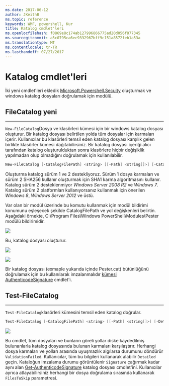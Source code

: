 ```yaml
---
ms.date: 2017-06-12
author: JKeithB
ms.topic: reference
keywords: WMF, powershell, Kur
title: Katalog cmdlet'leri
ms.openlocfilehash: f0869e8c174ab127996866775ad20d056f877345
ms.sourcegitcommit: a5c0795ca6ec9332967bff9c151a8572feb1a53a
ms.translationtype: MT
ms.contentlocale: tr-TR
ms.lasthandoff: 07/27/2017
---
```

# <a name="catalog-cmdlets"></a>Katalog cmdlet'leri  

İki yeni cmdlet'leri ekledik [Microsoft.Powershell.Secuity](https://technet.microsoft.com/en-us/library/hh847877.aspx) oluşturmak ve windows katalog dosyaları doğrulamak için modülü.  

## <a name="new-filecatalog"></a>FileCatalog yeni 
--------------------------------

`New-FileCatalog`Dosya ve klasörleri kümesi için bir windows katalog dosyası oluşturur. Bir katalog dosyası belirtilen yolda tüm dosyalar için karmaları içerir. Kullanıcılar bu klasörleri temsil eden katalog dosyası karşılık gelen birlikte klasörler kümesi dağıtabilirsiniz. Bir katalog dosyası içeriği alıcı tarafından katalog oluşturulduktan sonra klasörlere hiçbir değişiklik yapılmadan olup olmadığını doğrulamak için kullanılabilir.    

```powershell
New-FileCatalog [-CatalogFilePath] <string> [[-Path] <string[]>] [-CatalogVersion <int>] [-WhatIf] [-Confirm] [<CommonParameters>]
```
Oluşturma katalog sürüm 1 ve 2 destekliyoruz. Sürüm 1 dosya karmaları ve sürüm 2 SHA256 kullanır oluşturmak için SHA1 karma algoritmasını kullanır. Katalog sürüm 2 desteklenmiyor *Windows Server 2008 R2* ve *Windows 7*. Katalog sürüm 2 platformları kullanıyorsanız kullanmak için önerilen *Windows 8*, *Windows Server 2012* ve üstü.  

Var olan bir modül üzerinde bu komutu kullanmak için modül bildirimi konumunu eşleşecek şekilde CatalogFilePath ve yol değişkenleri belirtin. Aşağıdaki örnekte, C:\Program Files\Windows PowerShell\Modules\Pester modülü bildirimidir. 

![](../images/NewFileCatalog.jpg)

Bu, katalog dosyası oluşturur. 

![](../images/CatalogFile1.jpg)  

![](../images/CatalogFile2.jpg) 

Bir katalog dosyası (exmaple yukarıda içinde Pester.cat) bütünlüğünü doğrulamak için bu kullanılarak imzalanmalıdır [kümesi AuthenticodeSignature](https://technet.microsoft.com/library/hh849819.aspx) cmdlet'i.   


## <a name="test-filecatalog"></a>Test-FileCatalog 
--------------------------------

`Test-FileCatalog`klasörleri kümesini temsil eden katalog doğrular. 

```powershell
Test-FileCatalog [-CatalogFilePath] <string> [[-Path] <string[]>] [-Detailed] [-FilesToSkip <string[]>] [-WhatIf] [-Confirm] [<CommonParameters>]
```

![](../images/TestFileCatalog.jpg)

Bu cmdlet, tüm dosyaları ve bunların göreli yollar diske kaydedilmiş bulunanlarla katalog dosyasında bulunan karmaları karşılaştırır. Herhangi dosya karmaları ve yolları arasında uyuşmazlık algılarsa durumunu döndürür `ValidationFailed`. Kullanıcılar, tüm bu bilgileri kullanarak alabilir `Detailed` geçin. Kataloğun imzalama durumu görüntülenir `Signature` çağırmak kadar aynı alan [Get-AuthenticodeSignature](https://technet.microsoft.com/en-us/library/hh849805.aspx) katalog dosyası cmdlet'ini. Kullanıcılar ayrıca atlayabilirsiniz herhangi bir dosya doğrulama sırasında kullanarak `FilesToSkip` parametresi. 

